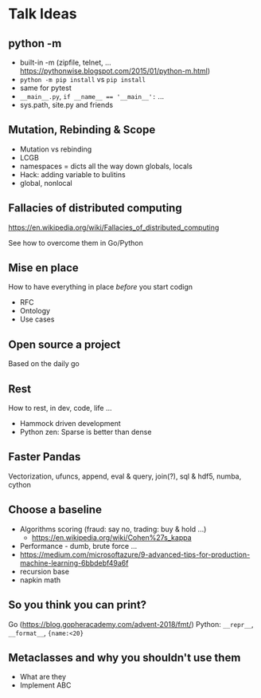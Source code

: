 # Talk Ideas

## python -m
- built-in -m (zipfile, telnet, ... https://pythonwise.blogspot.com/2015/01/python-m.html)
- `python -m pip install` vs `pip install`
- same for pytest
- `__main__.py`, `if __name__ == '__main__':` ...
- sys.path, site.py and friends

## Mutation, Rebinding & Scope
- Mutation vs rebinding
- LCGB
- namespaces = dicts all the way down globals, locals
- Hack: adding variable to bulitins
- global, nonlocal

## Fallacies of distributed computing
https://en.wikipedia.org/wiki/Fallacies_of_distributed_computing

See how to overcome them in Go/Python

## Mise en place

How to have everything in place *before* you start codign
- RFC
- Ontology
- Use cases

## Open source a project
Based on the daily go

## Rest
How to rest, in dev, code, life ...
- Hammock driven development
- Python zen: Sparse is better than dense

## Faster Pandas

Vectorization, ufuncs, append, eval & query, join(?), sql & hdf5, numba, cython

## Choose a baseline

- Algorithms scoring (fraud: say no, trading: buy & hold ...)
    - https://en.wikipedia.org/wiki/Cohen%27s_kappa
- Performance - dumb, brute force ...
- https://medium.com/microsoftazure/9-advanced-tips-for-production-machine-learning-6bbdebf49a6f
- recursion base
- napkin math

## So you think you can print?

Go (https://blog.gopheracademy.com/advent-2018/fmt/)
Python: `__repr__`, `__format__`, `{name:<20}`

## Metaclasses and why you shouldn't use them
- What are they
- Implement ABC
